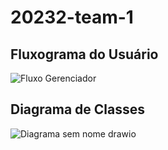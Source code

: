 # 20232-team-1

## Fluxograma do Usuário
![Fluxo Gerenciador](https://github.com/INF112-Programacao2/20232-team-1/assets/120697756/cd2f439f-1682-44ee-8e6b-d7f4935bd2a3)


## Diagrama de Classes
![Diagrama sem nome drawio](https://github.com/INF112-Programacao2/20232-team-1/assets/120697756/dfbefe28-aaa4-44a4-a5f0-ffa07055ee04)




